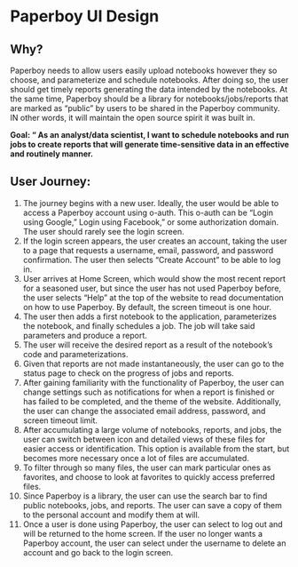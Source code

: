 # Paperboy UI Design 

## Why?
Paperboy needs to allow users easily upload notebooks however they so choose, and parameterize and schedule notebooks. After doing so, the user should get timely reports generating the data intended by the notebooks. At the same time, Paperboy should be a library for notebooks/jobs/reports that are marked as “public” by users to be shared in the Paperboy community. IN other words, it will maintain the open source spirit it was built in.

**Goal: “ As an analyst/data scientist, I want to schedule notebooks and run jobs to create reports that will generate time-sensitive data in an effective and routinely manner.**

## User Journey:
1. The journey begins with a new user. Ideally, the user would be able to access a Paperboy account using o-auth. This o-auth can be “Login using Google,” Login using Facebook,” or some authorization domain. The user should rarely see the login screen. 
2. If the login screen appears, the user creates an account, taking the user to a page that requests a username, email, password, and password confirmation. The user then selects “Create Account” to be able to log in. 
3. User arrives at Home Screen, which would show the most recent report for a seasoned user, but since the user has not used Paperboy before, the user selects “Help” at the top of the website to read documentation on how to use Paperboy. By default, the screen timeout is one hour.
4. The user then adds a first notebook to the application, parameterizes the notebook, and finally schedules a job. The job will take said parameters and produce a report.
5. The user will receive the desired report as a result of the notebook’s code and parameterizations.
6. Given that reports are not made instantaneously, the user can go to the status page to check on the progress of jobs and reports.
7. After gaining familiarity with the functionality of Paperboy, the user can change settings such as notifications for when a report is finished or has failed to be completed, and the theme of the website. Additionally, the user can change the associated email address, password, and screen timeout limit.
8. After accumulating a large volume of notebooks, reports, and jobs, the user can switch between icon and detailed views of these files for easier access or identification. This option is available from the start, but becomes more necessary once a lot of files are accumulated. 
9. To filter through so many files, the user can mark particular ones as favorites, and choose to look at favorites to quickly access preferred files.
10. Since Paperboy is a library, the user can use the search bar to find public notebooks, jobs, and reports. The user can save a copy of them to the personal account and modify them at will.
11. Once a user is done using Paperboy, the user can select to log out and will be returned to the home screen. If the user no longer wants a Paperboy account, the user can select under the username to delete an account and go back to the login screen.
